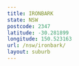 ```yaml
---
title: IRONBARK
state: NSW
postcode: 2347
latitude: -30.281899
longitude: 150.523163
url: /nsw/ironbark/
layout: suburb
---
```

